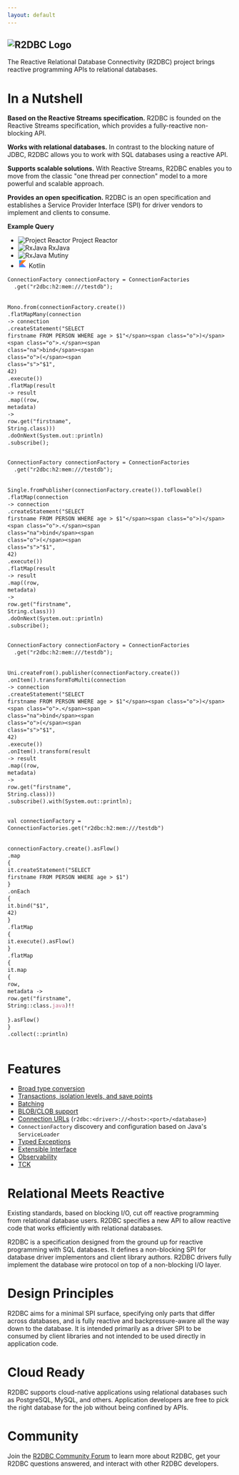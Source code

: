 ```yaml
---
layout: default
---
```


<h2 class="keyvisual">
<img src="images/PVLG-R2DBC-Logo-RGB.png" alt="R2DBC Logo">
</h2>

The Reactive Relational Database Connectivity (R2DBC) project brings reactive programming APIs to relational databases.

# In a Nutshell

**Based on the Reactive Streams specification.** R2DBC is founded on the Reactive Streams specification, which provides a fully-reactive non-blocking API.

**Works with relational databases.** In contrast to the blocking nature of JDBC, R2DBC allows you to work with SQL databases using a reactive API.

**Supports scalable solutions.** With Reactive Streams, R2DBC enables you to move from the classic "one thread per connection" model to a more powerful and scalable approach.

**Provides an open specification.** R2DBC is an open specification and establishes a Service Provider Interface (SPI) for driver vendors to implement and clients to consume.

**Example Query**
 
<ul class="tab_links">
  <li id="tab1"><img src="/images/projectreactor.png" alt="Project Reactor" width="20" /> Project Reactor</li>
  <li id="tab2"><img src="/images/reactivex.png" alt="RxJava" width="20"/> RxJava</li>
  <li id="tab3"><img src="/images/smallrye.png" alt="RxJava" width="20"/> Mutiny</li>
  <li id="tab4"><img src="/images/kotlin-coroutines.png" alt="Kotlin Coroutines" width="20"/> Kotlin</li>
</ul>
<div style='clear:both;'></div>
<div class="tab_box" id='home_tab1'>
<div class="language-java highlighter-rouge"><div class="highlight"><pre class="highlight"><code><span class="n">ConnectionFactory</span> <span class="n">connectionFactory</span> <span class="o">=</span> <span class="n">ConnectionFactories</span>
  <span class="o">.</span><span class="na">get</span><span class="o">(</span><span class="s">"r2dbc:h2:mem:///testdb"</span><span class="o">);</span>

<span class="n">Mono</span><span class="o">.</span><span class="na">from</span><span class="o">(</span><span class="n">connectionFactory</span><span class="o">.</span><span class="na">create</span><span class="o">())</span>
  <span class="o">.</span><span class="na">flatMapMany</span><span class="o">(</span><span class="n">connection</span> <span class="o">-&gt;</span> <span class="n">connection</span>
    <span class="o">.</span><span class="na">createStatement</span><span class="o">(</span><span class="s">"SELECT firstname FROM PERSON WHERE age &gt; $1"</span><span class="o">)</span>
    <span class="o">.</span><span class="na">bind</span><span class="o">(</span><span class="s">"$1"</span><span class="o">,</span> <span class="mi">42</span><span class="o">)</span>
    <span class="o">.</span><span class="na">execute</span><span class="o">())</span>
  <span class="o">.</span><span class="na">flatMap</span><span class="o">(</span><span class="n">result</span> <span class="o">-&gt;</span> <span class="n">result</span>
    <span class="o">.</span><span class="na">map</span><span class="o">((</span><span class="n">row</span><span class="o">,</span> <span class="n">metadata</span><span class="o">)</span> <span class="o">-&gt;</span> <span class="n">row</span><span class="o">.</span><span class="na">get</span><span class="o">(</span><span class="s">"firstname"</span><span class="o">,</span> <span class="n">String</span><span class="o">.</span><span class="na">class</span><span class="o">)))</span>
  <span class="o">.</span><span class="na">doOnNext</span><span class="o">(</span><span class="nc">System</span><span class="o">.</span><span class="na">out</span><span class="o">::</span><span class="n">println</span><span class="o">)</span>
  <span class="o">.</span><span class="na">subscribe</span><span class="o">();</span>
</code></pre></div></div>
</div>

<div class="tab_box" id='home_tab2'>
<div class="language-java highlighter-rouge"><div class="highlight"><pre class="highlight"><code><span class="n">ConnectionFactory</span> <span class="n">connectionFactory</span> <span class="o">=</span> <span class="n">ConnectionFactories</span>
  <span class="o">.</span><span class="na">get</span><span class="o">(</span><span class="s">"r2dbc:h2:mem:///testdb"</span><span class="o">);</span>

<span class="n">Single</span><span class="o">.</span><span class="na">fromPublisher</span><span class="o">(</span><span class="n">connectionFactory</span><span class="o">.</span><span class="na">create</span><span class="o">()).</span><span class="na">toFlowable</span><span class="o">()</span>
  <span class="o">.</span><span class="na">flatMap</span><span class="o">(</span><span class="n">connection</span> <span class="o">-&gt;</span> <span class="n">connection</span>
    <span class="o">.</span><span class="na">createStatement</span><span class="o">(</span><span class="s">"SELECT firstname FROM PERSON WHERE age &gt; $1"</span><span class="o">)</span>
    <span class="o">.</span><span class="na">bind</span><span class="o">(</span><span class="s">"$1"</span><span class="o">,</span> <span class="mi">42</span><span class="o">)</span>
    <span class="o">.</span><span class="na">execute</span><span class="o">())</span>
  <span class="o">.</span><span class="na">flatMap</span><span class="o">(</span><span class="n">result</span> <span class="o">-&gt;</span> <span class="n">result</span>
    <span class="o">.</span><span class="na">map</span><span class="o">((</span><span class="n">row</span><span class="o">,</span> <span class="n">metadata</span><span class="o">)</span> <span class="o">-&gt;</span> <span class="n">row</span><span class="o">.</span><span class="na">get</span><span class="o">(</span><span class="s">"firstname"</span><span class="o">,</span> <span class="n">String</span><span class="o">.</span><span class="na">class</span><span class="o">)))</span>
  <span class="o">.</span><span class="na">doOnNext</span><span class="o">(</span><span class="nc">System</span><span class="o">.</span><span class="na">out</span><span class="o">::</span><span class="n">println</span><span class="o">)</span>
  <span class="o">.</span><span class="na">subscribe</span><span class="o">();</span>
</code></pre></div></div>
</div>

<div class="tab_box" id='home_tab3'>
<div class="language-java highlighter-rouge"><div class="highlight"><pre class="highlight"><code><span class="n">ConnectionFactory</span> <span class="n">connectionFactory</span> <span class="o">=</span> <span class="n">ConnectionFactories</span>
  <span class="o">.</span><span class="na">get</span><span class="o">(</span><span class="s">"r2dbc:h2:mem:///testdb"</span><span class="o">);</span>

<span class="n">Uni</span><span class="o">.</span><span class="na">createFrom</span><span class="o">().</span><span class="na">publisher</span><span class="o">(</span><span class="n">connectionFactory</span><span class="o">.</span><span class="na">create</span><span class="o">())</span>
  <span class="o">.</span><span class="na">onItem</span><span class="o">().</span><span class="na">transformToMulti</span><span class="o">(</span><span class="n">connection</span> <span class="o">-&gt;</span> <span class="n">connection</span>
    <span class="o">.</span><span class="na">createStatement</span><span class="o">(</span><span class="s">"SELECT firstname FROM PERSON WHERE age &gt; $1"</span><span class="o">)</span>
    <span class="o">.</span><span class="na">bind</span><span class="o">(</span><span class="s">"$1"</span><span class="o">,</span> <span class="mi">42</span><span class="o">)</span>
    <span class="o">.</span><span class="na">execute</span><span class="o">())</span>
  <span class="o">.</span><span class="na">onItem</span><span class="o">().</span><span class="na">transform</span><span class="o">(</span><span class="n">result</span> <span class="o">-&gt;</span> <span class="n">result</span>
    <span class="o">.</span><span class="na">map</span><span class="o">((</span><span class="n">row</span><span class="o">,</span> <span class="n">metadata</span><span class="o">)</span> <span class="o">-&gt;</span> <span class="n">row</span><span class="o">.</span><span class="na">get</span><span class="o">(</span><span class="s">"firstname"</span><span class="o">,</span> <span class="n">String</span><span class="o">.</span><span class="na">class</span><span class="o">)))</span>
  <span class="o">.</span><span class="na">subscribe</span><span class="o">().</span><span class="na">with</span><span class="o">(</span><span class="nc">System</span><span class="o">.</span><span class="na">out</span><span class="o">::</span><span class="n">println</span><span class="o">);</span>
</code></pre></div></div>
</div>

<div class="tab_box" id='home_tab4'>
<div class="language-kotlin highlighter-rouge"><div class="highlight"><pre class="highlight"><code><span class="n">val</span> <span class="py">connectionFactory</span> <span class="p">=</span> <span class="n">ConnectionFactories</span><span class="p">.</span><span class="na">get</span><span class="p">(</span><span class="s">"r2dbc:h2:mem:///testdb"</span><span class="p">)</span>

<span class="n">connectionFactory</span><span class="p">.</span><span class="na">create</span><span class="p">()</span><span class="p">.</span><span class="na ge">asFlow</span><span class="p">()</span>
  <span class="p">.</span><span class="na ge">map</span> <span class="ow">{</span> <span class="nc">it</span><span class="p">.</span><span class="na">createStatement</span><span class="p">(</span><span class="s">"SELECT firstname FROM PERSON WHERE age &gt; $1"</span><span class="p">)</span> <span class="ow">}</span>
  <span class="p">.</span><span class="na ge">onEach</span> <span class="ow">{</span> <span class="nc">it</span><span class="p">.</span><span class="na">bind</span><span class="p">(</span><span class="s">"$1"</span><span class="p">,</span> <span class="mi">42</span><span class="p">)</span> <span class="ow">}</span>
  <span class="p">.</span><span class="na ge">flatMap</span> <span class="ow">{</span> <span class="nc">it</span><span class="p">.</span><span class="na">execute</span><span class="p">().</span><span class="na ge">asFlow</span><span class="p">()</span> <span class="ow">}</span>
  <span class="p">.</span><span class="na ge">flatMap</span> <span class="ow">{</span>
      <span class="nc">it</span><span class="p">.</span><span class="na">map</span> <span class="ow">{ </span><span class="n">row</span><span class="p">,</span> <span class="n">metadata</span> <span class="ow">-&gt;</span>
              <span class="n">row</span><span class="p">.</span><span class="na">get</span><span class="p">(</span><span class="s">"firstname"</span><span class="p">,</span> <span class="n">String</span><span class="o">::</span><span class="na">class</span><span class="p">.</span><span class="ss ge">java</span><span class="p">)!!</span>
         <span class="ow"> }</span><span class="p">.</span><span class="na ge">asFlow</span><span class="p">()</span>
  <span class="ow">}</span>
  <span class="p">.</span><span class="na">collect</span><span class="p">(</span><span class="o">::</span><span class="n">println</span><span class="p">)</span>
</code></pre></div></div>
</div>



# Features

* [Broad type conversion](/spec/1.0.0.RELEASE/spec/html/#datatypes)
* [Transactions, isolation levels, and save points](/spec/1.0.0.RELEASE/spec/html/#transactions)
* [Batching](/spec/1.0.0.RELEASE/spec/html/#batches)
* [BLOB/CLOB support](/spec/1.0.0.RELEASE/spec/html/#datatypes.mapping.advanced)
* [Connection URLs](/spec/1.0.0.RELEASE/spec/html/#overview.connection.url) (`r2dbc:<driver>://<host>:<port>/<database>`)
* `ConnectionFactory` discovery and configuration based on Java's `ServiceLoader`
* [Typed Exceptions](/spec/1.0.0.RELEASE/spec/html/#exceptions)
* [Extensible Interface](/spec/1.0.0.RELEASE/spec/html/#extensions)
* [Observability](https://github.com/r2dbc/r2dbc-proxy/)
* [TCK](/spec/1.0.0.RELEASE/spec/html/#compliance)

# Relational Meets Reactive

Existing standards, based on blocking I/O, cut off reactive programming from relational database users. R2DBC specifies a new API to allow reactive code that works efficiently with relational databases.

R2DBC is a specification designed from the ground up for reactive programming with SQL databases. It defines a non-blocking SPI for database driver implementors and client library authors. R2DBC drivers fully implement the database wire protocol on top of a non-blocking I/O layer.

# Design Principles

R2DBC aims for a minimal SPI surface, specifying only parts that differ across databases, and is fully reactive and backpressure-aware all the way down to the database. It is intended primarily as a driver SPI to be consumed by client libraries and not intended to be used directly in application code.

# Cloud Ready

R2DBC supports cloud-native applications using relational databases such as PostgreSQL, MySQL, and others. Application developers are free to pick the right database for the job without being confined by APIs.

# Community

Join the [R2DBC Community Forum](https://groups.google.com/g/r2dbc) to learn more about R2DBC, get your R2DBC questions answered, and interact with other R2DBC developers.

<script src="https://code.jquery.com/jquery-1.11.3.min.js"></script>
<script>
function hideOtherTabs(tabList, tab, tabPrefix){
	
	for	(index = 0; index < tabList.length; index++) {
		if(tabPrefix+tab!=tabPrefix+tabList[index]){
			$('div#'+tabPrefix+tabList[index]).hide();
		}
	}
}

$(document).ready( function(){
 
	var tabPrefix = 'home_';
	var tabs = ['tab1', 'tab2', 'tab3', 'tab4'];
	
	for	(index = 1; index < tabs.length; index++) {
		jQuery('div#'+tabPrefix+tabs[index]).hide();
	}
		
	$('ul.tab_links li').click( function(){
		 
		var tabID = $(this).attr('id');
		//show this tab
		$('div#'+tabPrefix+tabID).show();
		
		//hide others
		hideOtherTabs(tabs,tabID,tabPrefix);
	});
});
</script>